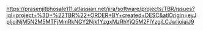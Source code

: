 https://prasenjitbhosale111.atlassian.net/jira/software/projects/TBR/issues?jql=project+%3D+%22TBR%22+ORDER+BY+created+DESC&atlOrigin=eyJpIjoiNjM5N2M5MTFjMmRkNGY2Njk1YzgxMzRhYjQ5M2FlYzgiLCJwIjoiaiJ9